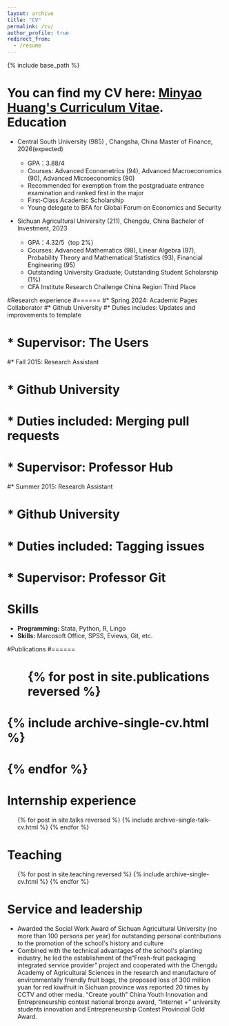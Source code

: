 ```yaml
---
layout: archive
title: "CV"
permalink: /cv/
author_profile: true
redirect_from:
  - /resume
---
```


{% include base_path %}

You can find my CV here: [Minyao Huang's Curriculum Vitae](../assets/Minyao_Huang_CV.pdf.pdf).
Education
======
* Central South University (985) , Changsha, China
Master of Finance, 2026(expected)
  * GPA：3.88/4
  * Courses: Advanced Econometrics (94), Advanced Macroeconomics (90), Advanced Microeconomics (90)
  * Recommended for exemption from the postgraduate entrance examination and ranked first in the major
  * First-Class Academic Scholarship
  * Young delegate to BFA for Global Forum on Economics and Security
    
* Sichuan Agricultural University (211), Chengdu, China
Bachelor of Investment, 2023
  * GPA：4.32/5（top 2%）
  * Courses: Advanced Mathematics (98), Linear Algebra (97), Probability Theory and Mathematical Statistics (93), Financial Engineering (95)
  * Outstanding University Graduate; Outstanding Student Scholarship (1%)
  * CFA Institute Research Challenge China Region Third Place

#Research experience
#======
#* Spring 2024: Academic Pages Collaborator
#* Github University
#* Duties includes: Updates and improvements to template
# * Supervisor: The Users

#* Fall 2015: Research Assistant
#  * Github University
#  * Duties included: Merging pull requests
#  * Supervisor: Professor Hub

#* Summer 2015: Research Assistant
#  * Github University
#  * Duties included: Tagging issues
#  * Supervisor: Professor Git
  
Skills
======
* **Programming:** Stata, Python, R, Lingo
* **Skills:** Marcosoft Office, SPSS, Eviews, Git, etc.

#Publications
#======
#  <ul>{% for post in site.publications reversed %}
#    {% include archive-single-cv.html %}
#  {% endfor %}</ul>
  
Internship experience
======
  <ul>{% for post in site.talks reversed %}
    {% include archive-single-talk-cv.html  %}
  {% endfor %}</ul>
  
Teaching
======
  <ul>{% for post in site.teaching reversed %}
    {% include archive-single-cv.html %}
  {% endfor %}</ul>
  
Service and leadership
======
* Awarded the Social Work Award of Sichuan Agricultural University (no more than 100 persons per year) for outstanding personal contributions to the promotion of the school's history and culture
* Combined with the technical advantages of the school's planting industry, he led the establishment of the“Fresh-fruit packaging integrated service provider” project and cooperated with the Chengdu Academy of Agricultural Sciences in the research and manufacture of environmentally friendly fruit bags, the proposed loss of 300 million yuan for red kiwifruit in Sichuan province was reported 20 times by CCTV and other media. “Create youth” China Youth Innovation and Entrepreneurship contest national bronze award, “Internet +” university students innovation and Entrepreneurship Contest Provincial Gold Award.
